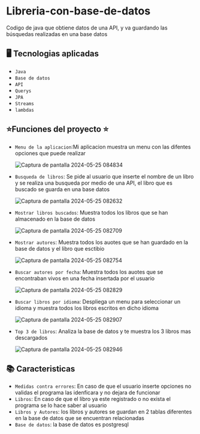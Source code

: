 # Libreria-con-base-de-datos
Codigo de java que obtiene datos de una API, y va guardando las búsquedas realizadas en una base datos  

  ## 🖥️ Tecnologias aplicadas
  - `Java`
  - `Base de datos`
  - `API`
  - `Querys`
  - `JPA`
  - `Streams`
  - `lambdas`
    
## ⭐Funciones del proyecto ⭐

- `Menu de la aplicacion`:Mi aplicacion muestra un menu con las difentes opciones que puede realizar
  
  ![Captura de pantalla 2024-05-25 084834](https://github.com/Jorge-nafa/Libreria-con-base-de-datos/assets/162073905/aa018741-678c-42f3-a992-0271d2eb8a88)

- `Busqueda de libros`: Se pide al usuario que inserte el nombre de un libro y se realiza una busqueda por medio de una API, el libro que es buscado se guarda en una base datos

  ![Captura de pantalla 2024-05-25 082632](https://github.com/Jorge-nafa/Libreria-con-base-de-datos/assets/162073905/1afa9500-9f20-4f07-8b8c-4ae8a0bf0260)


- `Mostrar libros buscados`: Muestra todos los libros que se han almacenado en la base de datos

  ![Captura de pantalla 2024-05-25 082709](https://github.com/Jorge-nafa/Libreria-con-base-de-datos/assets/162073905/5812017e-8028-4877-ab90-a7ae2be8e12f)

- `Mostrar autores`: Muestra todos los auotes que se han guardado en la base de datos y el libro que esctibio

  ![Captura de pantalla 2024-05-25 082754](https://github.com/Jorge-nafa/Libreria-con-base-de-datos/assets/162073905/c45e2d79-b70a-44fd-9002-69db16cbc684)

- `Buscar autores por fecha`: Muestra todos los auotes que se encontraban vivos en una fecha insertada por el usuario 

  ![Captura de pantalla 2024-05-25 082829](https://github.com/Jorge-nafa/Libreria-con-base-de-datos/assets/162073905/10e123b1-8da6-4eca-91ea-f824a71183f9)

- `Buscar libros por idioma`: Despliega un menu para seleccionar un idioma y muestra todos los libros escritos en dicho idioma

  ![Captura de pantalla 2024-05-25 082907](https://github.com/Jorge-nafa/Libreria-con-base-de-datos/assets/162073905/6d7a49b0-cbe9-4ebc-b8ff-6387c7b21f70)

- `Top 3 de libros`: Analiza la base de datos y te muestra los 3 libros mas descargados 

  ![Captura de pantalla 2024-05-25 082946](https://github.com/Jorge-nafa/Libreria-con-base-de-datos/assets/162073905/f5203ad4-76a0-458f-a23c-5ba98b3cebe1)


## 📚 Caracteristicas
- `Medidas contra errores`: En caso de que el usuario inserte opciones no validas el programa las idenficara y no dejara de funcionar
- `Libros`: En caso de que el libro ya este registrado o no exista el programa se lo hace saber al usuario 
- `Libros y Autores`: los libros y autores se guardan en 2 tablas diferentes en la base de datos que se encuentran relacionadas 
- `Base de datos`: la base de datos es postgresql





